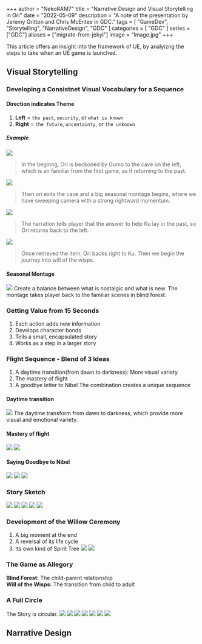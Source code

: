 +++
author = "NekoRAM7"
title = "Narrative Design and Visual Storytelling in Ori"
date = "2022-05-09"
description = "A note of the presentation by Jeremy Gritton and Chris McEntee in GDC."
tags = [
    "GameDev",
    "Storytelling",
    "NarrativeDesign",
    "GDC"
]
categories = [
    "GDC"
]
series = ["GDC"]
aliases = ["migrate-from-jekyl"]
image = "Image.jpg"
+++

This article offers an insight into the framework of UE, by analyizng the steps to take when an UE game is launched.
<!--more-->

## Visual Storytelling
### Developing a Consistnet Visual Vocabulary for a Sequence
#### Direction indicates Theme
1. **Left** = `the past`, `security`, or `what is known`
2. **Right** = `the future`, `uncentainty`, or `the unknown`
##### Example
![](1.JPG)
>In the beginng, Ori is beckoned by Gumo to the cave on the left, which is an familiar from the first game, as if returning to the past.

![](2.JPG)
>Then ori exits the cave and a big seasonal montage begins, where we have sweeping camera with a strong rightward momentum.

![](3.JPG)
>The narration tells player that the answer to help Ku lay in the past, so Ori returns back to the left.

![](4.JPG)
>Once retrieved the item, Ori backs right to Ku. Then we begin the journey into will of the wisps.

#### Seasonal Montage
![](5.JPG)
Create a balance between what is nostalgic and what is new.
The montage takes player back to the familiar scenes in blind forest.

### Getting Value from 15 Seconds
1. Each action adds new information
2. Develops character bonds
3. Tells a small, encapsulated story
4. Works as a step in a larger story

### Flight Sequence - Blend of 3 Ideas
1. A daytime transition(from dawn to darkness): More visual variety
2. The mastery of flight
3. A goodbye letter to Nibel
The combination creates a unique sequence
#### Daytime transition
![](6.JPG)
The daytime transform from dawn to darkness, which provide more visual and emotional variety.
#### Mastery of flight
![](7.JPG)
![](8.JPG)
#### Saying Goodbye to Nibel
![](9.JPG)
![](10.JPG)
![](11.JPG)

### Story Sketch
![](12.JPG)
![](13.JPG)
![](14.JPG)
![](15.JPG)
![](16.JPG)

### Development of the Willow Ceremony
1. A big moment at the end
2. A reversal of its life cycle
3. Its own kind of Spirit Tree
![](17.JPG)
![](18.JPG)

### The Game as Allegory
**Blind Forest:** The child-parent relationship  
**Will of the Wisps:** The transition from child to adult 

### A Full Circle
The Story is circular.
![](19.JPG)
![](20.JPG)
![](21.JPG)
![](22.JPG)
![](23.JPG)
![](24.JPG)
![](25.JPG)


## Narrative Design





